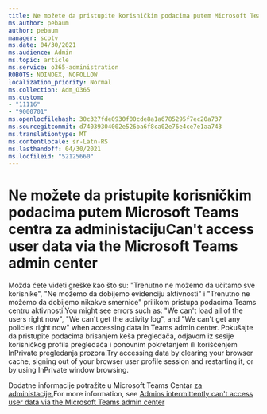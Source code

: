 ```yaml
---
title: Ne možete da pristupite korisničkim podacima putem Microsoft Teams centra za administaciju
ms.author: pebaum
author: pebaum
manager: scotv
ms.date: 04/30/2021
ms.audience: Admin
ms.topic: article
ms.service: o365-administration
ROBOTS: NOINDEX, NOFOLLOW
localization_priority: Normal
ms.collection: Adm_O365
ms.custom:
- "11116"
- "9000701"
ms.openlocfilehash: 30c327fde0930f00cde8a1a6785295f7ec20a737
ms.sourcegitcommit: d74039304002e526ba6f8ca02e76e4ce7e1aa743
ms.translationtype: MT
ms.contentlocale: sr-Latn-RS
ms.lasthandoff: 04/30/2021
ms.locfileid: "52125660"
---
```

# <a name="cant-access-user-data-via-the-microsoft-teams-admin-center"></a><span data-ttu-id="ef695-102">Ne možete da pristupite korisničkim podacima putem Microsoft Teams centra za administaciju</span><span class="sxs-lookup"><span data-stu-id="ef695-102">Can't access user data via the Microsoft Teams admin center</span></span>

<span data-ttu-id="ef695-103">Možda ćete videti greške kao što su: "Trenutno ne možemo da učitamo sve korisnike", "Ne možemo da dobijemo evidenciju aktivnosti" i "Trenutno ne možemo da dobijemo nikakve smernice" prilikom pristupa podacima Teams centru aktivnosti.</span><span class="sxs-lookup"><span data-stu-id="ef695-103">You might see errors such as: "We can't load all of the users right now", "We can't get the activity log", and "We can't get any policies right now" when accessing data in Teams admin center.</span></span> <span data-ttu-id="ef695-104">Pokušajte da pristupite podacima brisanjem keša pregledača, odjavom iz sesije korisničkog profila pregledača i ponovnim pokretanjem ili korišćenjem InPrivate pregledanja prozora.</span><span class="sxs-lookup"><span data-stu-id="ef695-104">Try accessing data by clearing your browser cache, signing out of your browser user profile session and restarting it, or by using InPrivate window browsing.</span></span> 

<span data-ttu-id="ef695-105">Dodatne informacije potražite u Microsoft Teams Centar [za administacije.](https://docs.microsoft.com/microsoftteams/troubleshoot/teams-administration/cannot-access-admin-center)</span><span class="sxs-lookup"><span data-stu-id="ef695-105">For more information, see [Admins intermittently can't access user data via the Microsoft Teams admin center](https://docs.microsoft.com/microsoftteams/troubleshoot/teams-administration/cannot-access-admin-center)</span></span>